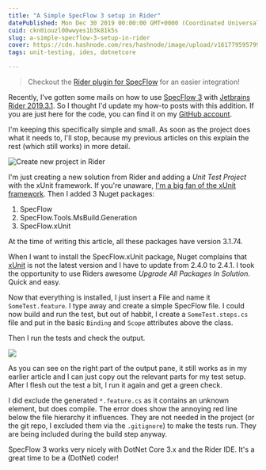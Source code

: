```yaml
---
title: "A Simple SpecFlow 3 setup in Rider"
datePublished: Mon Dec 30 2019 00:00:00 GMT+0000 (Coordinated Universal Time)
cuid: ckn0iouzl00wwyes1b3k81k5s
slug: a-simple-specflow-3-setup-in-rider
cover: https://cdn.hashnode.com/res/hashnode/image/upload/v1617795957997/cv6TYtxiy.png
tags: unit-testing, ides, dotnetcore

---
```


> Checkout the [Rider plugin for SpecFlow](https://plugins.jetbrains.com/plugin/15957-specflow-for-rider) for an easier integration!

Recently, I've gotten some mails on how to use [SpecFlow 3](https://specflow.org/) with [Jetbrains Rider 2019.3.1](https://www.jetbrains.com/rider/). So I thought I'd update my how-to posts with this addition. If you are just here for the code, you can find it on my [GitHub account](https://github.com/KenBonny/SpecFlowSetup/).

I'm keeping this specifically simple and small. As soon as the project does what it needs to, I'll stop, because my previous articles on this explain the rest (which still works) in more detail.

![Create new project in Rider](https://cdn.hashnode.com/res/hashnode/image/upload/v1617380663153/umsPCqodT.png)

I'm just creating a new solution from Rider and adding a _Unit Test Project_ with the xUnit framework. If you're unaware, [I'm a big fan of the xUnit framework](https://kenbonny.net/tag/better-code-with-tests/). Then I added 3 Nuget packages:

1. SpecFlow
2. SpecFlow.Tools.MsBuild.Generation
3. SpecFlow.xUnit

At the time of writing this article, all these packages have version 3.1.74.

When I want to install the SpecFlow.xUnit package, Nuget complains that [xUnit](https://xunit.net/) is not the latest version and I have to update from 2.4.0 to 2.4.1. I took the opportunity to use Riders awesome _Upgrade All Packages In Solution_. Quick and easy.

Now that everything is installed, I just insert a File and name it `SomeTest.feature`. I type away and create a simple SpecFlow file. I could now build and run the test, but out of habbit, I create a `SomeTest.steps.cs` file and put in the basic `Binding` and `Scope` attributes above the class.

Then I run the tests and check the output.

![](https://cdn.hashnode.com/res/hashnode/image/upload/v1617380664727/Z2lvjBLSq.png)

As you can see on the right part of the output pane, it still works as in my earlier article and I can just copy out the relevant parts for my test setup. After I flesh out the test a bit, I run it again and get a green check.

I did exclude the generated `*.feature.cs` as it contains an unknown element, but does compile. The error does show the annoying red line below the file hierarchy it influences. They are not needed in the project (or the git repo, I excluded them via the `.gitignore`) to make the tests run. They are being included during the build step anyway.

SpecFlow 3 works very nicely with DotNet Core 3.x and the Rider IDE. It's a great time to be a (DotNet) coder!
